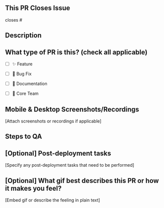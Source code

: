 
## This PR Closes Issue 
closes #

## Description

## What type of PR is this? (check all applicable)

- [ ] ✨ Feature
- [ ] 🐛 Bug Fix
- [ ] 📝 Documentation
- [ ] 👥 Core Team


## Mobile & Desktop Screenshots/Recordings
[Attach screenshots or recordings if applicable]

## Steps to QA

## [Optional] Post-deployment tasks
[Specify any post-deployment tasks that need to be performed]

## [Optional] What gif best describes this PR or how it makes you feel? 
[Embed gif or describe the feeling in plain text]
